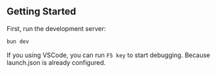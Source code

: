 ## Getting Started

First, run the development server:

```bash
bun dev
```

If you using VSCode, you can run `F5 key` to start debugging.
Because launch.json is already configured.
